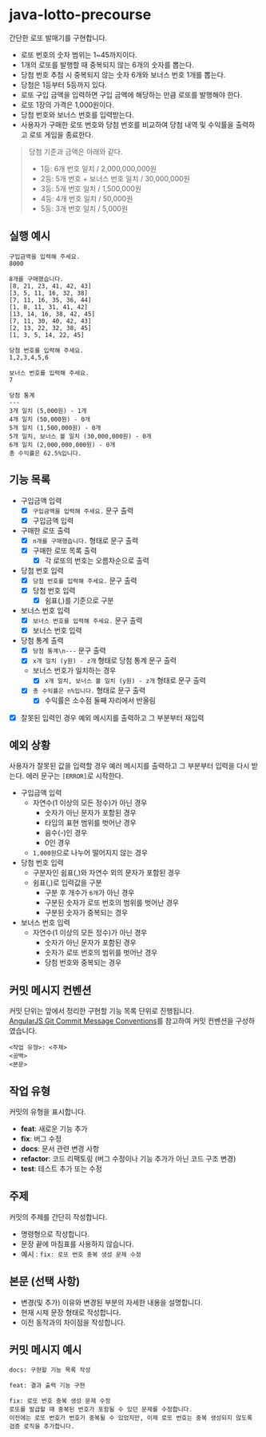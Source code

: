 # java-lotto-precourse

간단한 로또 발매기를 구현합니다.

- 로또 번호의 숫자 범위는 1~45까지이다.
- 1개의 로또를 발행할 때 중복되지 않는 6개의 숫자를 뽑는다.
- 당첨 번호 추첨 시 중복되지 않는 숫자 6개와 보너스 번호 1개를 뽑는다.
- 당첨은 1등부터 5등까지 있다.
- 로또 구입 금액을 입력하면 구입 금액에 해당하는 만큼 로또를 발행해야 한다.
- 로또 1장의 가격은 1,000원이다.
- 당첨 번호와 보너스 번호를 입력받는다.
- 사용자가 구매한 로또 번호와 당첨 번호를 비교하여 당첨 내역 및 수익률을 출력하고 로또 게임을 종료한다.

> 당첨 기준과 금액은 아래와 같다.
> 
> - 1등: 6개 번호 일치 / 2,000,000,000원
> - 2등: 5개 번호 + 보너스 번호 일치 / 30,000,000원
> - 3등: 5개 번호 일치 / 1,500,000원
> - 4등: 4개 번호 일치 / 50,000원
> - 5등: 3개 번호 일치 / 5,000원

## 실행 예시

```text
구입금액을 입력해 주세요.
8000

8개를 구매했습니다.
[8, 21, 23, 41, 42, 43] 
[3, 5, 11, 16, 32, 38] 
[7, 11, 16, 35, 36, 44] 
[1, 8, 11, 31, 41, 42] 
[13, 14, 16, 38, 42, 45] 
[7, 11, 30, 40, 42, 43] 
[2, 13, 22, 32, 38, 45] 
[1, 3, 5, 14, 22, 45]

당첨 번호를 입력해 주세요.
1,2,3,4,5,6

보너스 번호를 입력해 주세요.
7

당첨 통계
---
3개 일치 (5,000원) - 1개
4개 일치 (50,000원) - 0개
5개 일치 (1,500,000원) - 0개
5개 일치, 보너스 볼 일치 (30,000,000원) - 0개
6개 일치 (2,000,000,000원) - 0개
총 수익률은 62.5%입니다.
```

## 기능 목록

- 구입금액 입력
  - [X] `구입금액을 입력해 주세요.` 문구 출력
  - [X] 구입금액 입력
- 구매한 로또 출력
  - [X] `n개를 구매했습니다.` 형태로 문구 출력
  - [X] 구매한 로또 목록 출력
    - [X] 각 로또의 번호는 오름차순으로 출력
- 당첨 번호 입력
  - [X] `당첨 번호를 입력해 주세요.` 문구 출력
  - [X] 당첨 번호 입력
    - [X] 쉼표(,)를 기준으로 구분
- 보너스 번호 입력
  - [X] `보너스 번호를 입력해 주세요.` 문구 출력
  - [X] 보너스 번호 입력
- 당첨 통계 출력
  - [X] `당첨 통계\n---` 문구 출력
  - [X] `x개 일치 (y원) - z개` 형태로 당첨 통계 문구 출력
  - 보너스 번호가 일치하는 경우
    - [X] `x개 일치, 보너스 볼 일치 (y원) - z개` 형태로 문구 출력
  - [X] `총 수익률은 n%입니다.` 형태로 문구 출력
    - [X] 수익률은 소수점 둘째 자리에서 반올림
- [X] 잘못된 입력인 경우 예외 메시지를 출력하고 그 부분부터 재입력

## 예외 상황
 
사용자가 잘못된 값을 입력할 경우 예러 메시지를 출력하고 그 부분부터 입력을 다시 받는다.
에러 문구는 `[ERROR]`로 시작한다.

- 구입금액 입력
  - 자연수(1 이상의 모든 정수)가 아닌 경우
    - 숫자가 아닌 문자가 포함된 경우
    - 타입의 표현 범위를 벗어난 경우
    - 음수(-)인 경우
    - 0인 경우
  - `1,000원`으로 나누어 떨어지지 않는 경우
- 당첨 번호 입력
  - 구분자인 쉼표(,)와 자연수 외의 문자가 포함된 경우
  - 쉼표(,)로 입력값을 구분
    - 구분 후 개수가 `6개`가 아닌 경우
    - 구분된 숫자가 로또 번호의 범위를 벗어난 경우
    - 구분된 숫자가 중복되는 경우
- 보너스 번호 입력
  - 자연수(1 이상의 모든 정수)가 아닌 경우
    - 숫자가 아닌 문자가 포함된 경우
    - 숫자가 로또 번호의 범위를 벗어난 경우
    - 당첨 번호와 중복되는 경우

## 커밋 메시지 컨벤션

커밋 단위는 앞에서 정리한 구현할 기능 목록 단위로 진행됩니다.  
[AngularJS Git Commit Message Conventions](https://gist.github.com/stephenparish/9941e89d80e2bc58a153)를 참고하여 커밋 컨벤션을
구성하였습니다.

```text
<작업 유형>: <주제>
<공백>
<본문>
```

## 작업 유형

커밋의 유형을 표시합니다.

- **feat**: 새로운 기능 추가
- **fix**: 버그 수정
- **docs**: 문서 관련 변경 사항
- **refactor**: 코드 리팩토링 (버그 수정이나 기능 추가가 아닌 코드 구조 변경)
- **test**: 테스트 추가 또는 수정

## 주제

커밋의 주제를 간단히 작성합니다.

- 명령형으로 작성합니다.
- 문장 끝에 마침표를 사용하지 않습니다.
- 예시 : `fix: 로또 번호 중복 생성 문제 수정`

## 본문 (선택 사항)

- 변경(및 추가) 이유와 변경된 부분의 자세한 내용을 설명합니다.
- 현재 시제 문장 형태로 작성합니다.
- 이전 동작과의 차이점을 작성합니다.

## 커밋 메시지 예시

```text
docs: 구현할 기능 목록 작성
```

```text
feat: 결과 출력 기능 구현
```

```text
fix: 로또 번호 중복 생성 문제 수정
로또를 발급할 때 중복된 번호가 포함될 수 있던 문제를 수정합니다.
이전에는 로또 번호가 번호가 중복될 수 있었지만, 이제 로또 번호는 중복 생성되지 않도록 검증 로직을 추가합니다.
```